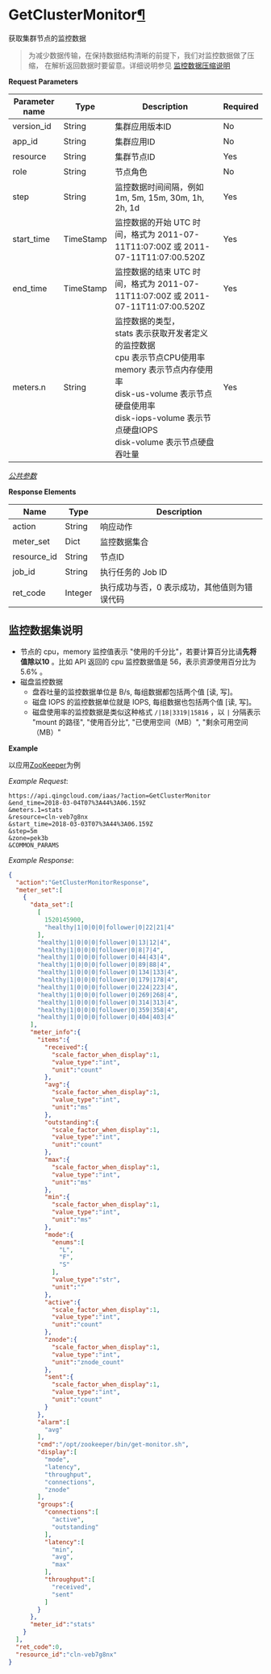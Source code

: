 ---
---

# GetClusterMonitor[¶](#getclustermonitor "永久链接至标题")

获取集群节点的监控数据

> 为减少数据传输，在保持数据结构清晰的前提下，我们对监控数据做了压缩， 在解析返回数据时要留意。详细说明参见 [监控数据压缩说明](../monitor/compress.html)

**Request Parameters**

| Parameter name | Type | Description | Required |
| --- | --- | --- | --- |
| version_id | String | 集群应用版本ID | No |
| app_id | String | 集群应用ID | No |
| resource | String | 集群节点ID | Yes |
| role | String | 节点角色 | No |
| step | String | 监控数据时间间隔，例如 1m, 5m, 15m, 30m, 1h, 2h, 1d | Yes |
| start_time | TimeStamp | 监控数据的开始 UTC 时间，格式为 2011-07-11T11:07:00Z 或 2011-07-11T11:07:00.520Z | Yes |
| end_time | TimeStamp | 监控数据的结束 UTC 时间，格式为 2011-07-11T11:07:00Z 或 2011-07-11T11:07:00.520Z | Yes |
| meters.n | String | 监控数据的类型，<br> stats 表示获取开发者定义的监控数据 <br> cpu 表示节点CPU使用率 <br> memory 表示节点内存使用率 <br> disk-us-volume 表示节点硬盘使用率 <br> disk-iops-volume 表示节点硬盘IOPS <br> disk-volume 表示节点硬盘吞吐量  | Yes |

[_公共参数_](../../common/parameters.html#api-common-parameters)

**Response Elements**

| Name | Type | Description |
| --- | --- | --- |
| action | String | 响应动作 |
| meter_set | Dict | 监控数据集合 |
| resource_id | String | 节点ID |
| job_id | String | 执行任务的 Job ID |
| ret_code | Integer | 执行成功与否，0 表示成功，其他值则为错误代码 |

## 监控数据集说明

- 节点的 cpu，memory 监控值表示 "使用的千分比"，若要计算百分比请**先将值除以10** 。比如 API 返回的 cpu 监控数据值是 56，表示资源使用百分比为5.6% 。
- 磁盘监控数据
  - 盘吞吐量的监控数据单位是 B/s, 每组数据都包括两个值 [读, 写]。
  - 磁盘 IOPS 的监控数据单位就是 IOPS, 每组数据也包括两个值 [读, 写]。
  - 磁盘使用率的监控数据是类似这种格式 `/|18|3319|15816` ，以 `|` 分隔表示 "mount 的路径", "使用百分比", "已使用空间（MB）", "剩余可用空间（MB）"

**Example**

以应用[ZooKeeper](https://appcenter.qingcloud.com/apps/app-tg3lbp0a/ZooKeeper%20on%20QingCloud)为例

_Example Request_:

```
https://api.qingcloud.com/iaas/?action=GetClusterMonitor
&end_time=2018-03-04T07%3A44%3A06.159Z
&meters.1=stats
&resource=cln-veb7g8nx
&start_time=2018-03-03T07%3A44%3A06.159Z
&step=5m
&zone=pek3b
&COMMON_PARAMS
```

_Example Response_:

```json
{
  "action":"GetClusterMonitorResponse",
  "meter_set":[
    {
      "data_set":[
        [
          1520145900,
          "healthy|1|0|0|0|follower|0|22|21|4"
        ],
        "healthy|1|0|0|0|follower|0|13|12|4",
        "healthy|1|0|0|0|follower|0|8|7|4",
        "healthy|1|0|0|0|follower|0|44|43|4",
        "healthy|1|0|0|0|follower|0|89|88|4",
        "healthy|1|0|0|0|follower|0|134|133|4",
        "healthy|1|0|0|0|follower|0|179|178|4",
        "healthy|1|0|0|0|follower|0|224|223|4",
        "healthy|1|0|0|0|follower|0|269|268|4",
        "healthy|1|0|0|0|follower|0|314|313|4",
        "healthy|1|0|0|0|follower|0|359|358|4",
        "healthy|1|0|0|0|follower|0|404|403|4"
      ],
      "meter_info":{
        "items":{
          "received":{
            "scale_factor_when_display":1,
            "value_type":"int",
            "unit":"count"
          },
          "avg":{
            "scale_factor_when_display":1,
            "value_type":"int",
            "unit":"ms"
          },
          "outstanding":{
            "scale_factor_when_display":1,
            "value_type":"int",
            "unit":"count"
          },
          "max":{
            "scale_factor_when_display":1,
            "value_type":"int",
            "unit":"ms"
          },
          "min":{
            "scale_factor_when_display":1,
            "value_type":"int",
            "unit":"ms"
          },
          "mode":{
            "enums":[
              "L",
              "F",
              "S"
            ],
            "value_type":"str",
            "unit":""
          },
          "active":{
            "scale_factor_when_display":1,
            "value_type":"int",
            "unit":"count"
          },
          "znode":{
            "scale_factor_when_display":1,
            "value_type":"int",
            "unit":"znode_count"
          },
          "sent":{
            "scale_factor_when_display":1,
            "value_type":"int",
            "unit":"count"
          }
        },
        "alarm":[
          "avg"
        ],
        "cmd":"/opt/zookeeper/bin/get-monitor.sh",
        "display":[
          "mode",
          "latency",
          "throughput",
          "connections",
          "znode"
        ],
        "groups":{
          "connections":[
            "active",
            "outstanding"
          ],
          "latency":[
            "min",
            "avg",
            "max"
          ],
          "throughput":[
            "received",
            "sent"
          ]
        }
      },
      "meter_id":"stats"
    }
  ],
  "ret_code":0,
  "resource_id":"cln-veb7g8nx"
}
```


